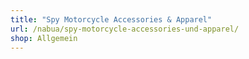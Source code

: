 ```yaml
---
title: "Spy Motorcycle Accessories & Apparel"
url: /nabua/spy-motorcycle-accessories-und-apparel/
shop: Allgemein
---
```

